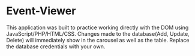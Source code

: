 # Event-Viewer
This application was built to practice working directly with the DOM using JavaScript/PHP/HTML/CSS. Changes made to the database(Add, Update, Delete) will immediately show in the carousel as well as the table. Replace the database credentials with your own. 


